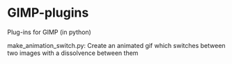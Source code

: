 # GIMP-plugins
Plug-ins for GIMP (in python)


make_animation_switch.py: Create an animated gif which switches between two images with a dissolvence between them
